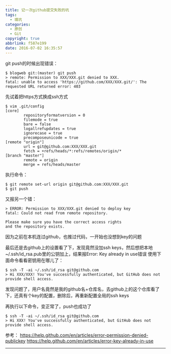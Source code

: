 ```yaml
---
title: 记一次github提交失败的坑
tags:
  - 填坑
categories:
  - 原创
  - Git
copyright: true
abbrlink: f587e199
date: 2016-07-02 16:35:57
---
```

git push的时候出现错误：
```shell
$ blogweb git:(master) git push
> remote: Permission to XXX/XXX.git denied to XXX.
fatal: unable to access 'https://github.com/XXX/XXX.git/': The requested URL returned error: 403
```
先试着把https方式换成ssh方式
```shell
$ vim .git/config
[core]
        repositoryformatversion = 0
        filemode = true
        bare = false
        logallrefupdates = true
        ignorecase = true
        precomposeunicode = true
[remote "origin"]
        url = git@github.com:XXX/XXX.git
        fetch = +refs/heads/*:refs/remotes/origin/*
[branch "master"]
        remote = origin
        merge = refs/heads/master
```
执行命令：
```shell
$ git remote set-url origin git@github.com:XXX/XXX.git
$ git push
```
又报另一个错：
```shell
> ERROR: Permission to XXX/XXX.git denied to deploy key
fatal: Could not read from remote repository.

Please make sure you have the correct access rights
and the repository exists.
```
因为之前在本机连过github，也推过代码，一开始也没想到key的问题

最后还是去github上的设置看了下，发现竟然没加ssh keys，然后想把本地~/.ssh/id_rsa.pub里的公钥加上，结果报Error: Key already in use错误
使用下面命令看看密钥用在哪儿了：
```shell
$ ssh -T -ai ~/.ssh/id_rsa git@github.com
> Hi XXX/XXX! You've successfully authenticated, but GitHub does not provide shell access.
```
发现问题了，用户名竟然是我的github名+仓库名，去github上的这个仓库看了下，还真有个key的配置，删除后，再重新配置全局的ssh keys

再执行以下命令，变正常了，push也成功了
```shell
$ ssh -T -ai ~/.ssh/id_rsa git@github.com
> Hi XXX! You've successfully authenticated, but GitHub does not provide shell access.
```

参考：
https://help.github.com/en/articles/error-permission-denied-publickey
https://help.github.com/en/articles/error-key-already-in-use

-----